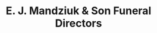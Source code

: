 ---
title: "E. J. Mandziuk & Son Funeral Directors"
url: /sterling-heights/e-j-mandziuk-und-son-funeral-directors/
shop: Bestattungen
---